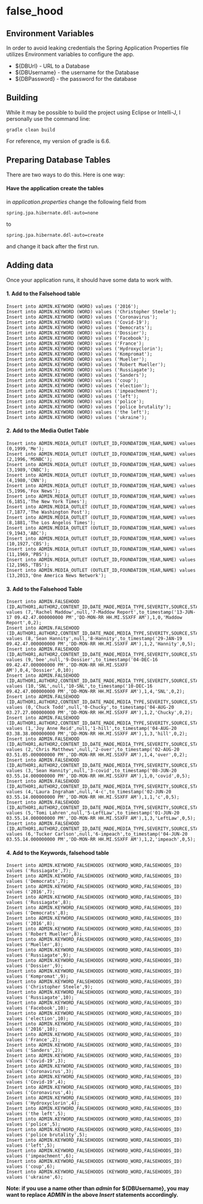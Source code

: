 # false_hood

## Environment Variables

In order to avoid leaking credentials the Spring Application Properties file utilizes Environment variables to configure the app.

* ${DBUrl} - URL to a Database
* ${DBUsername} - the username for the Database
* ${DBPassword} - the password for the database

## Building

While it may be possible to build the project using Eclipse or Intelli-J, I personally use the command line:

    gradle clean build
    
For reference, my version of gradle is 6.6.

## Preparing Database Tables

There are two ways to do this. Here is one way:

#### Have the application create the tables

in _application.properties_ change the following field from

    spring.jpa.hibernate.ddl-auto=none
    
to

    spring.jpa.hibernate.ddl-auto=create
    
and change it back after the first run.

## Adding data

Once your application runs, it should have some data to work with.

#### 1. Add to the Falsehood table

    Insert into ADMIN.KEYWORD (WORD) values ('2016');
    Insert into ADMIN.KEYWORD (WORD) values ('Christopher Steele');
    Insert into ADMIN.KEYWORD (WORD) values ('Coronavirus');
    Insert into ADMIN.KEYWORD (WORD) values ('Covid-19');
    Insert into ADMIN.KEYWORD (WORD) values ('Democrats');
    Insert into ADMIN.KEYWORD (WORD) values ('Dossier');
    Insert into ADMIN.KEYWORD (WORD) values ('Facebook');
    Insert into ADMIN.KEYWORD (WORD) values ('France');
    Insert into ADMIN.KEYWORD (WORD) values ('Hydroxyclorin');
    Insert into ADMIN.KEYWORD (WORD) values ('Kompromat');
    Insert into ADMIN.KEYWORD (WORD) values ('Mueller');
    Insert into ADMIN.KEYWORD (WORD) values ('Robert Mueller');
    Insert into ADMIN.KEYWORD (WORD) values ('Russiagate');
    Insert into ADMIN.KEYWORD (WORD) values ('Sanders');
    Insert into ADMIN.KEYWORD (WORD) values ('coup');
    Insert into ADMIN.KEYWORD (WORD) values ('election');
    Insert into ADMIN.KEYWORD (WORD) values ('impeachment');
    Insert into ADMIN.KEYWORD (WORD) values ('left');
    Insert into ADMIN.KEYWORD (WORD) values ('police');
    Insert into ADMIN.KEYWORD (WORD) values ('police brutality');
    Insert into ADMIN.KEYWORD (WORD) values ('the left');
    Insert into ADMIN.KEYWORD (WORD) values ('ukraine');

#### 2. Add to the Media Outlet Table

    Insert into ADMIN.MEDIA_OUTLET (OUTLET_ID,FOUNDATION_YEAR,NAME) values (0,1999,'Me');
    Insert into ADMIN.MEDIA_OUTLET (OUTLET_ID,FOUNDATION_YEAR,NAME) values (2,1996,'MSNBC');
    Insert into ADMIN.MEDIA_OUTLET (OUTLET_ID,FOUNDATION_YEAR,NAME) values (3,1989,'CNBC');
    Insert into ADMIN.MEDIA_OUTLET (OUTLET_ID,FOUNDATION_YEAR,NAME) values (4,1980,'CNN');
    Insert into ADMIN.MEDIA_OUTLET (OUTLET_ID,FOUNDATION_YEAR,NAME) values (5,1996,'Fox News');
    Insert into ADMIN.MEDIA_OUTLET (OUTLET_ID,FOUNDATION_YEAR,NAME) values (6,1851,'The New York Times');
    Insert into ADMIN.MEDIA_OUTLET (OUTLET_ID,FOUNDATION_YEAR,NAME) values (7,1877,'The Washington Post');
    Insert into ADMIN.MEDIA_OUTLET (OUTLET_ID,FOUNDATION_YEAR,NAME) values (8,1881,'The Los Angelos Times');
    Insert into ADMIN.MEDIA_OUTLET (OUTLET_ID,FOUNDATION_YEAR,NAME) values (9,1943,'ABC');
    Insert into ADMIN.MEDIA_OUTLET (OUTLET_ID,FOUNDATION_YEAR,NAME) values (10,1927,'CBS');
    Insert into ADMIN.MEDIA_OUTLET (OUTLET_ID,FOUNDATION_YEAR,NAME) values (11,1969,'PBS');
    Insert into ADMIN.MEDIA_OUTLET (OUTLET_ID,FOUNDATION_YEAR,NAME) values (12,1965,'TBS');
    Insert into ADMIN.MEDIA_OUTLET (OUTLET_ID,FOUNDATION_YEAR,NAME) values (13,2013,'One America News Network');
    
#### 3. Add to the Falsehood Table

    Insert into ADMIN.FALSEHOOD (ID,AUTHOR1,AUTHOR2,CONTENT_ID,DATE_MADE,MEDIA_TYPE,SEVERITY,SOURCE,STATUS,OUTLET_OUTLET_ID) values (7,'Rachel Maddow',null,'7-Maddow Report',to_timestamp('13-JUN-17 09.42.47.000000000 PM','DD-MON-RR HH.MI.SSXFF AM'),1,0,'Maddow Report',0,2);
    Insert into ADMIN.FALSEHOOD (ID,AUTHOR1,AUTHOR2,CONTENT_ID,DATE_MADE,MEDIA_TYPE,SEVERITY,SOURCE,STATUS,OUTLET_OUTLET_ID) values (8,'Sean Hannity',null,'8-Hannity',to_timestamp('29-JAN-19 09.42.47.000000000 PM','DD-MON-RR HH.MI.SSXFF AM'),1,2,'Hannity',0,5);
    Insert into ADMIN.FALSEHOOD (ID,AUTHOR1,AUTHOR2,CONTENT_ID,DATE_MADE,MEDIA_TYPE,SEVERITY,SOURCE,STATUS,OUTLET_OUTLET_ID) values (9,'bee',null,'9-Dossier',to_timestamp('04-DEC-16 09.42.47.000000000 PM','DD-MON-RR HH.MI.SSXFF AM'),0,4,'Dossier',0,10);
    Insert into ADMIN.FALSEHOOD (ID,AUTHOR1,AUTHOR2,CONTENT_ID,DATE_MADE,MEDIA_TYPE,SEVERITY,SOURCE,STATUS,OUTLET_OUTLET_ID) values (10,'SNL',null,'10-SNL',to_timestamp('10-DEC-16 09.42.47.000000000 PM','DD-MON-RR HH.MI.SSXFF AM'),1,4,'SNL',0,2);
    Insert into ADMIN.FALSEHOOD (ID,AUTHOR1,AUTHOR2,CONTENT_ID,DATE_MADE,MEDIA_TYPE,SEVERITY,SOURCE,STATUS,OUTLET_OUTLET_ID) values (0,'Chuck Todd',null,'0-Chucky',to_timestamp('04-AUG-20 03.27.27.000000000 PM','DD-MON-RR HH.MI.SSXFF AM'),1,2,'Chucky',0,2);
    Insert into ADMIN.FALSEHOOD (ID,AUTHOR1,AUTHOR2,CONTENT_ID,DATE_MADE,MEDIA_TYPE,SEVERITY,SOURCE,STATUS,OUTLET_OUTLET_ID) values (1,'Joy Anne Reid',null,'1-hill',to_timestamp('04-AUG-20 03.38.38.000000000 PM','DD-MON-RR HH.MI.SSXFF AM'),1,3,'hill',0,2);
    Insert into ADMIN.FALSEHOOD (ID,AUTHOR1,AUTHOR2,CONTENT_ID,DATE_MADE,MEDIA_TYPE,SEVERITY,SOURCE,STATUS,OUTLET_OUTLET_ID) values (2,'Chris Matthews',null,'2-over',to_timestamp('02-AUG-20 03.51.05.000000000 PM','DD-MON-RR HH.MI.SSXFF AM'),1,4,'over',0,2);
    Insert into ADMIN.FALSEHOOD (ID,AUTHOR1,AUTHOR2,CONTENT_ID,DATE_MADE,MEDIA_TYPE,SEVERITY,SOURCE,STATUS,OUTLET_OUTLET_ID) values (3,'Sean Hannity',null,'3-covid',to_timestamp('08-JUN-20 03.55.14.000000000 PM','DD-MON-RR HH.MI.SSXFF AM'),1,0,'covid',0,5);
    Insert into ADMIN.FALSEHOOD (ID,AUTHOR1,AUTHOR2,CONTENT_ID,DATE_MADE,MEDIA_TYPE,SEVERITY,SOURCE,STATUS,OUTLET_OUTLET_ID) values (4,'Laura Ingraham',null,'4-c',to_timestamp('02-JUN-20 03.55.14.000000000 PM','DD-MON-RR HH.MI.SSXFF AM'),1,1,'c',0,5);
    Insert into ADMIN.FALSEHOOD (ID,AUTHOR1,AUTHOR2,CONTENT_ID,DATE_MADE,MEDIA_TYPE,SEVERITY,SOURCE,STATUS,OUTLET_OUTLET_ID) values (5,'Tomi Lahren',null,'5-LeftLaw',to_timestamp('01-JUN-20 03.55.14.000000000 PM','DD-MON-RR HH.MI.SSXFF AM'),1,3,'LeftLaw',0,5);
    Insert into ADMIN.FALSEHOOD (ID,AUTHOR1,AUTHOR2,CONTENT_ID,DATE_MADE,MEDIA_TYPE,SEVERITY,SOURCE,STATUS,OUTLET_OUTLET_ID) values (6,'Tucker Carlson',null,'6-impeach',to_timestamp('04-JUN-20 03.55.14.000000000 PM','DD-MON-RR HH.MI.SSXFF AM'),1,2,'impeach',0,5);

#### 4. Add to the Keywords, falsehood table

    Insert into ADMIN.KEYWORD_FALSEHOODS (KEYWORD_WORD,FALSEHOODS_ID) values ('Russiagate',7);
    Insert into ADMIN.KEYWORD_FALSEHOODS (KEYWORD_WORD,FALSEHOODS_ID) values ('Democrats',7);
    Insert into ADMIN.KEYWORD_FALSEHOODS (KEYWORD_WORD,FALSEHOODS_ID) values ('2016',7);
    Insert into ADMIN.KEYWORD_FALSEHOODS (KEYWORD_WORD,FALSEHOODS_ID) values ('Russiagate',8);
    Insert into ADMIN.KEYWORD_FALSEHOODS (KEYWORD_WORD,FALSEHOODS_ID) values ('Democrats',8);
    Insert into ADMIN.KEYWORD_FALSEHOODS (KEYWORD_WORD,FALSEHOODS_ID) values ('2016',8);
    Insert into ADMIN.KEYWORD_FALSEHOODS (KEYWORD_WORD,FALSEHOODS_ID) values ('Robert Mueller',8);
    Insert into ADMIN.KEYWORD_FALSEHOODS (KEYWORD_WORD,FALSEHOODS_ID) values ('Mueller',8);
    Insert into ADMIN.KEYWORD_FALSEHOODS (KEYWORD_WORD,FALSEHOODS_ID) values ('Russiagate',9);
    Insert into ADMIN.KEYWORD_FALSEHOODS (KEYWORD_WORD,FALSEHOODS_ID) values ('Dossier',9);
    Insert into ADMIN.KEYWORD_FALSEHOODS (KEYWORD_WORD,FALSEHOODS_ID) values ('Kompromat',9);
    Insert into ADMIN.KEYWORD_FALSEHOODS (KEYWORD_WORD,FALSEHOODS_ID) values ('Christopher Steele',9);
    Insert into ADMIN.KEYWORD_FALSEHOODS (KEYWORD_WORD,FALSEHOODS_ID) values ('Russiagate',10);
    Insert into ADMIN.KEYWORD_FALSEHOODS (KEYWORD_WORD,FALSEHOODS_ID) values ('Facebook',10);
    Insert into ADMIN.KEYWORD_FALSEHOODS (KEYWORD_WORD,FALSEHOODS_ID) values ('election',10);
    Insert into ADMIN.KEYWORD_FALSEHOODS (KEYWORD_WORD,FALSEHOODS_ID) values ('2016',10);
    Insert into ADMIN.KEYWORD_FALSEHOODS (KEYWORD_WORD,FALSEHOODS_ID) values ('France',2);
    Insert into ADMIN.KEYWORD_FALSEHOODS (KEYWORD_WORD,FALSEHOODS_ID) values ('Sanders',2);
    Insert into ADMIN.KEYWORD_FALSEHOODS (KEYWORD_WORD,FALSEHOODS_ID) values ('Covid-19',3);
    Insert into ADMIN.KEYWORD_FALSEHOODS (KEYWORD_WORD,FALSEHOODS_ID) values ('Coronavirus',3);
    Insert into ADMIN.KEYWORD_FALSEHOODS (KEYWORD_WORD,FALSEHOODS_ID) values ('Covid-19',4);
    Insert into ADMIN.KEYWORD_FALSEHOODS (KEYWORD_WORD,FALSEHOODS_ID) values ('Coronavirus',4);
    Insert into ADMIN.KEYWORD_FALSEHOODS (KEYWORD_WORD,FALSEHOODS_ID) values ('Hydroxyclorin',4);
    Insert into ADMIN.KEYWORD_FALSEHOODS (KEYWORD_WORD,FALSEHOODS_ID) values ('the left',5);
    Insert into ADMIN.KEYWORD_FALSEHOODS (KEYWORD_WORD,FALSEHOODS_ID) values ('police',5);
    Insert into ADMIN.KEYWORD_FALSEHOODS (KEYWORD_WORD,FALSEHOODS_ID) values ('police brutality',5);
    Insert into ADMIN.KEYWORD_FALSEHOODS (KEYWORD_WORD,FALSEHOODS_ID) values ('left',5);
    Insert into ADMIN.KEYWORD_FALSEHOODS (KEYWORD_WORD,FALSEHOODS_ID) values ('impeachment',6);
    Insert into ADMIN.KEYWORD_FALSEHOODS (KEYWORD_WORD,FALSEHOODS_ID) values ('coup',6);
    Insert into ADMIN.KEYWORD_FALSEHOODS (KEYWORD_WORD,FALSEHOODS_ID) values ('ukraine',6);

**Note: if you use a name other than _admin_ for ${DBUsername}, you may want to replace _ADMIN_ in the above _Insert_ statements accordingly.**
